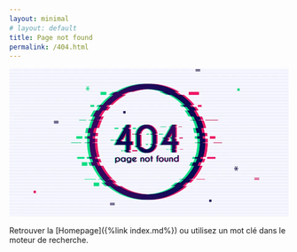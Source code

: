 ```yaml
---
layout: minimal
# layout: default
title: Page not found
permalink: /404.html
---
```


<!-- # Page not found -->

<div align="center">
<img src="/assets/images/404.webp" alt="" loading="lazy"/>
</div>


<!-- Désolé mais la page recherchée n'est pas disponible. -->

Retrouver la [Homepage]({%link index.md%}) ou utilisez un mot clé dans le moteur de recherche.